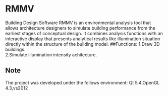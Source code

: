 # RMMV

Building Design Software
RMMV is an environmental analysis tool that allows architecture designers to simulate building performance from the earliest stages of conceptual design. It combines analysis functions with an interactive display that presents analytical results like illumination situation directly within the structure of the building model.
##Functions:
 1.Draw 3D buildings.<br> 
 2.Simulate illumination intensity achitecture.<br> 
## Note
The project was developed under the follows environment: Qt 5.4,OpenGL 4.3,vs2012
